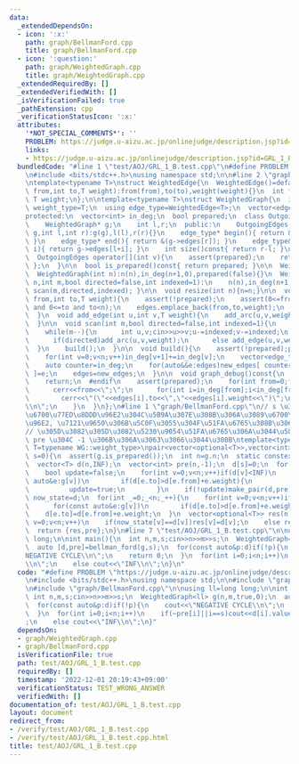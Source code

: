 ```yaml
---
data:
  _extendedDependsOn:
  - icon: ':x:'
    path: graph/BellmanFord.cpp
    title: graph/BellmanFord.cpp
  - icon: ':question:'
    path: graph/WeightedGraph.cpp
    title: graph/WeightedGraph.cpp
  _extendedRequiredBy: []
  _extendedVerifiedWith: []
  _isVerificationFailed: true
  _pathExtension: cpp
  _verificationStatusIcon: ':x:'
  attributes:
    '*NOT_SPECIAL_COMMENTS*': ''
    PROBLEM: https://judge.u-aizu.ac.jp/onlinejudge/description.jsp?id=GRL_1_B
    links:
    - https://judge.u-aizu.ac.jp/onlinejudge/description.jsp?id=GRL_1_B
  bundledCode: "#line 1 \"test/AOJ/GRL_1_B.test.cpp\"\n#define PROBLEM \"https://judge.u-aizu.ac.jp/onlinejudge/description.jsp?id=GRL_1_B\"\
    \n#include <bits/stdc++.h>\nusing namespace std;\n\n#line 2 \"graph/WeightedGraph.cpp\"\
    \ntemplate<typename T>\nstruct WeightedEdge{\n  WeightedEdge()=default;\n  WeightedEdge(int\
    \ from,int to,T weight):from(from),to(to),weight(weight){}\n  int from,to;\n \
    \ T weight;\n};\n\ntemplate<typename T>\nstruct WeightedGraph{\n  int n;\n  using\
    \ weight_type=T;\n  using edge_type=WeightedEdge<T>;\n  vector<edge_type> edges;\n\
    protected:\n  vector<int> in_deg;\n  bool prepared;\n  class OutgoingEdges{\n\
    \    WeightedGraph* g;\n    int l,r;\n  public:\n    OutgoingEdges(WeightedGraph*\
    \ g,int l,int r):g(g),l(l),r(r){}\n    edge_type* begin(){ return &(g->edges[l]);\
    \ }\n    edge_type* end(){ return &(g->edges[r]); }\n    edge_type& operator[](int\
    \ i){ return g->edges[l+i]; }\n    int size()const{ return r-l; }\n  };\npublic:\n\
    \  OutgoingEdges operator[](int v){\n    assert(prepared);\n    return { this,in_deg[v],in_deg[v+1]\
    \ };\n  }\n\n  bool is_prepared()const{ return prepared; }\n\n  WeightedGraph():n(0),in_deg(1,0),prepared(false){}\n\
    \  WeightedGraph(int n):n(n),in_deg(n+1,0),prepared(false){}\n  WeightedGraph(int\
    \ n,int m,bool directed=false,int indexed=1):\n    n(n),in_deg(n+1,0),prepared(false){\
    \ scan(m,directed,indexed); }\n\n  void resize(int n){n=n;}\n\n  void add_arc(int\
    \ from,int to,T weight){\n    assert(!prepared);\n    assert(0<=from and from<n\
    \ and 0<=to and to<n);\n    edges.emplace_back(from,to,weight);\n    in_deg[from+1]++;\n\
    \  }\n  void add_edge(int u,int v,T weight){\n    add_arc(u,v,weight);\n    add_arc(v,u,weight);\n\
    \  }\n\n  void scan(int m,bool directed=false,int indexed=1){\n    edges.reserve(directed?m:2*m);\n\
    \    while(m--){\n      int u,v;cin>>u>>v;u-=indexed;v-=indexed;\n      T weight;cin>>weight;\n\
    \      if(directed)add_arc(u,v,weight);\n      else add_edge(u,v,weight);\n  \
    \  }\n    build();\n  }\n\n  void build(){\n    assert(!prepared);prepared=true;\n\
    \    for(int v=0;v<n;v++)in_deg[v+1]+=in_deg[v];\n    vector<edge_type> new_edges(in_deg.back());\n\
    \    auto counter=in_deg;\n    for(auto&&e:edges)new_edges[ counter[e.from]++\
    \ ]=e;\n    edges=new_edges;\n  }\n\n  void graph_debug()const{\n  #ifndef __LOCAL\n\
    \    return;\n  #endif\n    assert(prepared);\n    for(int from=0;from<n;from++){\n\
    \      cerr<<from<<\";\";\n      for(int i=in_deg[from];i<in_deg[from+1];i++)\n\
    \        cerr<<\"(\"<<edges[i].to<<\",\"<<edges[i].weight<<\")\";\n      cerr<<\"\
    \\n\";\n    }\n  }\n};\n#line 1 \"graph/BellmanFord.cpp\"\n// s \u304B\u3089\u306E\
    \u6700\u77ED\u8DDD\u96E2\u304C\u5B9A\u307E\u308B\u306A\u3089\u6700\u77ED\u8DDD\
    \u96E2, \u7121\u9650\u306B\u5C0F\u3055\u304F\u51FA\u6765\u308B\u306A\u3089 nullopt\n\
    // \u305D\u3082\u305D\u3082\u5230\u9054\u51FA\u6765\u306A\u3044\u5834\u5408\u306F\
    \ pre \u304C -1 \u306B\u306A\u3063\u3066\u3044\u308B\ntemplate<typename WG,typename\
    \ T=typename WG::weight_type>\npair<vector<optional<T>>,vector<int>> bellman_ford(WG&g,int\
    \ s=0){\n  assert(g.is_prepared());\n  int n=g.n;\n  static constexpr T INF=numeric_limits<T>::max()/2;\n\
    \  vector<T> d(n,INF);\n  vector<int> pre(n,-1);\n  d[s]=0;\n  for(int _=0;_<n;_++){\n\
    \    bool update=false;\n    for(int v=0;v<n;v++)if(d[v]<INF)\n      for(const\
    \ auto&e:g[v])\n        if(d[e.to]>d[e.from]+e.weight){\n          d[e.to]=d[e.from]+e.weight;\n\
    \          update=true;\n        }\n    if(!update)make_pair(d,pre);\n  }\n  auto\
    \ now_state=d;\n  for(int _=0;_<n;_++){\n    for(int v=0;v<n;v++)if(d[v]<INF)\n\
    \      for(const auto&e:g[v])\n        if(d[e.to]>d[e.from]+e.weight)\n      \
    \    d[e.to]=d[e.from]+e.weight;\n  }\n  vector<optional<T>> res(n);\n  for(int\
    \ v=0;v<n;v++)\n    if(now_state[v]==d[v])res[v]=d[v];\n    else res[v]=nullopt;\n\
    \  return {res,pre};\n}\n#line 7 \"test/AOJ/GRL_1_B.test.cpp\"\n\nusing ll=long\
    \ long;\n\nint main(){\n  int n,m,s;cin>>n>>m>>s;\n  WeightedGraph<ll> g(n,m,true,0);\n\
    \  auto [d,pre]=bellman_ford(g,s);\n  for(const auto&p:d)if(!p){\n    cout<<\"\
    NEGATIVE CYCLE\\n\";\n    return 0;\n  }\n  for(int i=0;i<n;i++)\n    if(~pre[i]||i==s)cout<<d[i].value()<<\"\
    \\n\";\n    else cout<<\"INF\\n\";\n}\n"
  code: "#define PROBLEM \"https://judge.u-aizu.ac.jp/onlinejudge/description.jsp?id=GRL_1_B\"\
    \n#include <bits/stdc++.h>\nusing namespace std;\n\n#include \"graph/WeightedGraph.cpp\"\
    \n#include \"graph/BellmanFord.cpp\"\n\nusing ll=long long;\n\nint main(){\n \
    \ int n,m,s;cin>>n>>m>>s;\n  WeightedGraph<ll> g(n,m,true,0);\n  auto [d,pre]=bellman_ford(g,s);\n\
    \  for(const auto&p:d)if(!p){\n    cout<<\"NEGATIVE CYCLE\\n\";\n    return 0;\n\
    \  }\n  for(int i=0;i<n;i++)\n    if(~pre[i]||i==s)cout<<d[i].value()<<\"\\n\"\
    ;\n    else cout<<\"INF\\n\";\n}"
  dependsOn:
  - graph/WeightedGraph.cpp
  - graph/BellmanFord.cpp
  isVerificationFile: true
  path: test/AOJ/GRL_1_B.test.cpp
  requiredBy: []
  timestamp: '2022-12-01 20:19:43+09:00'
  verificationStatus: TEST_WRONG_ANSWER
  verifiedWith: []
documentation_of: test/AOJ/GRL_1_B.test.cpp
layout: document
redirect_from:
- /verify/test/AOJ/GRL_1_B.test.cpp
- /verify/test/AOJ/GRL_1_B.test.cpp.html
title: test/AOJ/GRL_1_B.test.cpp
---
```

